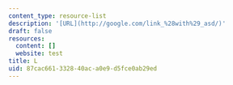 ```yaml
---
content_type: resource-list
description: '[URL](http://google.com/link_%28with%29_asd/)'
draft: false
resources:
  content: []
  website: test
title: L
uid: 87cac661-3328-40ac-a0e9-d5fce0ab29ed
---
```

